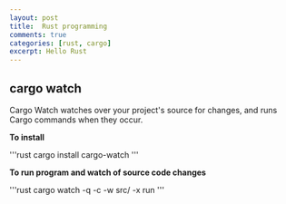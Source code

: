 ```yaml
---
layout: post
title:  Rust programming
comments: true
categories: [rust, cargo]
excerpt: Hello Rust
---
```


## cargo watch

Cargo Watch watches over your project's source for changes, and runs Cargo commands when they occur.

**To install**

'''rust
cargo install cargo-watch
'''

**To run program and watch of source code changes**

'''rust
cargo watch -q -c -w src/ -x run
'''



